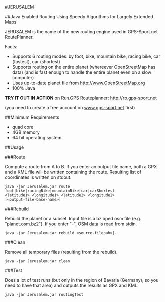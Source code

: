 #JERUSALEM

##Java Enabled Routing Using Speedy Algorithms for Largely Extended Maps 

JERUSALEM is the name of the new routing engine used in GPS-Sport.net RoutePlanner.

Facts:

* Supports 6 routing modes: by foot, bike, mountain bike, racing bike, car (fastest), car (shortest)
* Supports routing on the entire planet (whereever OpenStreetMap  has data) (and is fast enough to handle the entire planet even on a slow computer)
* Uses up-to-date planet file from <http://www.OpenStreetMap.org>
* 100% Java

**TRY IT OUT IN ACTION** on Run.GPS Routeplanner: <http://rp.gps-sport.net>

(you need to create a free account on www.gps-sport.net first)

##Minimum Requirements

* quad core
* 4GB memory
* 64 bit operating system

##Usage

###Route

Compute a route from A to B. If you enter an output file name, both a GPX and a KML file will be written containing the route. Resulting list of coordinates is written on stdout.

````
java -jar Jerusalem.jar route 
foot|bike|racingBike|mountainBike|car|carShortest 
<latitude1> <longitude1> <latitude2> <longitude2> 
[<output-file-base-name>]
````

###Rebuild

Rebuild the planet or a subset. Input file is a bzipped osm file (e.g. "planet.osm.bz2"). If you enter "-", OSM data is read from stdin.

```
java -jar Jerusalem.jar rebuild <source-filepah>|- 
```

###Clean

Remove all temporary files (resulting from the rebuild).

```
java -jar Jerusalem.jar clean
```

###Test

Does a lot of test runs (but only in the region of Bavaria (Germany), so you need to have that area) and outputs the results as GPX and KML.

```
java -jar Jerusalem.jar routingTest
```

